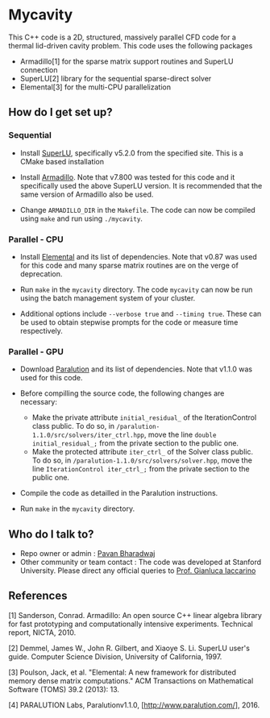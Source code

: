 # Mycavity #

This C++ code is a 2D, structured, massively parallel CFD code for a thermal lid-driven cavity problem. This code uses the following packages

* Armadillo[1] for the sparse matrix support routines and SuperLU connection
* SuperLU[2] library for the sequential sparse-direct solver
* Elemental[3] for the multi-CPU parallelization 

## How do I get set up? ##

### Sequential ###
* Install [SuperLU](http://crd-legacy.lbl.gov/~xiaoye/SuperLU/), specifically v5.2.0 from the specified site. This is a CMake based installation

* Install [Armadillo](http://arma.sourceforge.net/). Note that v7.800 was tested for this code and it specifically used the above SuperLU version. It is recommended that the same version of Armadillo also be used.

* Change `ARMADILLO_DIR` in the `Makefile`. The code can now be compiled using `make` and run using `./mycavity`.

### Parallel - CPU ###

* Install [Elemental](http://libelemental.org/) and its list of dependencies. Note that v0.87 was used for this code and many sparse matrix routines are on the verge of deprecation.

* Run `make` in the `mycavity` directory. The code `mycavity` can now be run using the batch management system of your cluster.

* Additional options include `--verbose true` and `--timing true`. These can be used to obtain stepwise prompts for the code or measure time respectively.

### Parallel - GPU ###

* Download [Paralution](http://www.paralution.com) and its list of dependencies. Note that v1.1.0 was used for this code.

* Before compilling the source code, the following changes are necessary:
  - Make the private attribute `initial_residual_` of the IterationControl class public. To do so, in `/paralution-1.1.0/src/solvers/iter_ctrl.hpp`, move the line `double initial_residual_;` from the private section to the public one.
  - Make the protected attribute `iter_ctrl_` of the Solver class public. To do so, in `/paralution-1.1.0/src/solvers/solver.hpp`, move the line `IterationControl iter_ctrl_;` from the private section to the public one.
  
* Compile the code as detailled in the Paralution instructions.

* Run `make` in the `mycavity` directory.

## Who do I talk to? ##

* Repo owner or admin : [Pavan Bharadwaj](https://github.com/gpavanb)
* Other community or team contact : The code was developed at Stanford University. Please direct any official queries to [Prof. Gianluca Iaccarino](mailto:jops@stanford.edu)

## References ##

[1] Sanderson, Conrad. Armadillo: An open source C++ linear algebra library for fast prototyping and computationally intensive experiments. Technical report, NICTA, 2010.

[2] Demmel, James W., John R. Gilbert, and Xiaoye S. Li. SuperLU user's guide. Computer Science Division, University of California, 1997.

[3] Poulson, Jack, et al. "Elemental: A new framework for distributed memory dense matrix computations." ACM Transactions on Mathematical Software (TOMS) 39.2 (2013): 13.

[4] PARALUTION Labs, Paralutionv1.1.0, [http://www.paralution.com/], 2016.
